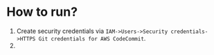 # How to run?
1. Create security credentials via `IAM->Users->Security credentials->HTTPS Git credentials for AWS CodeCommit`.
2. 